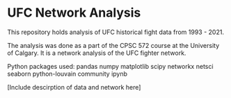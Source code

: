 # UFC Network Analysis
This repository holds analysis of UFC historical fight data from 1993 - 2021.

The analysis was done as a part of the CPSC 572 course at the University of Calgary.  It is a network analysis of the UFC fighter network.

Python packages used: pandas numpy matplotlib scipy networkx netsci seaborn python-louvain community ipynb

[Include descirption of data and network here]
